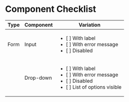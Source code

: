 # Component Checklist

| Type | Component | Variation |
--- | --- | ---
| Form | Input |  <ul><li>[ ] With label</li><li>[ ] With error message</li><li>[ ] Disabled</li></ul> |
| | Drop-down | <ul><li>[ ] With label</li><li>[ ] With error message</li><li>[ ] Disabled</li><li>[ ] List of options visible</li></ul> |
